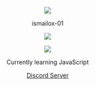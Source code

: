 <p align="center">  
<img src="https://media.discordapp.net/attachments/813341662545313832/813343404507267092/pokemon_pixel.gif">
</p>
<p align="center">
    ismailox-01
<p align="center">  
<img src="https://komarev.com/ghpvc/?username=ismailox-01&color=grey">
</p>
    <p align="center">
  <img src="https://discord.c99.nl/widget/theme-4/945466969094778940.png"/>
</p>
<p align="center">
Currently learning JavaScript
<p align="center">
    <a href="https://discord.gg/xjmUxKHAv8">Discord Server</a>

